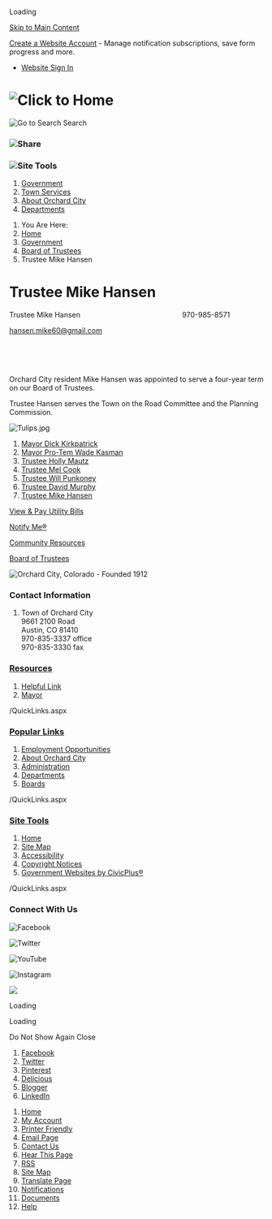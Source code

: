 Loading

[Skip to Main Content](https://www.orchardcityco.org/99/Trustee-Mike-Hansen/)

[Create a Website Account](https://www.orchardcityco.org/MyAccount/ProfileCreate) - Manage notification subscriptions, save form progress and more.   

- [Website Sign In](https://www.orchardcityco.org/MyAccount)

# ![Click to Home](https://www.orchardcityco.org/ImageRepository/Document?documentID=1566)

![Go to Search](https://www.orchardcityco.org/ImageRepository/Document?documentID=1570) Search

### ![Share](https://www.orchardcityco.org/ImageRepository/Document?documentID=1572)

### ![Site Tools](https://www.orchardcityco.org/ImageRepository/Document?documentID=1574)

1. [Government](https://www.orchardcityco.org/2/Government)
2. [Town Services](https://www.orchardcityco.org/23/Town-Services)
3. [About Orchard City](https://www.orchardcityco.org/24/About-Orchard-City)
4. [Departments](https://www.orchardcityco.org/28/Departments)

<!--THE END-->

1. You Are Here:
2. [Home](https://www.orchardcityco.org)
3. [Government](https://www.orchardcityco.org/2/Government)
4. [Board of Trustees](https://www.orchardcityco.org/6/Board-of-Trustees)
5. Trustee Mike Hansen

# Trustee Mike Hansen

Trustee Mike Hansen                                                   970-985-8571

[hansen.mike60@gmail.com](mailto:nowheregang7@earthlink.net)

 

   
   
Orchard City resident Mike Hansen was appointed to serve a four-year term on our Board of Trustees. 

Trustee Hansen serves the Town on the Road Committee and the Planning Commission.

![Tulips.jpg](https://www.orchardcityco.org/ImageRepository/Document?documentID=1750 "Tulips.jpg")

1. [Mayor Dick Kirkpatrick](https://www.orchardcityco.org/98/Mayor-Dick-Kirkpatrick)
2. [Mayor Pro-Tem Wade Kasman](https://www.orchardcityco.org/222/Mayor-Pro-Tem-Wade-Kasman)
3. [Trustee Holly Mautz](https://www.orchardcityco.org/101/Trustee-Holly-Mautz)
4. [Trustee Mel Cook](https://www.orchardcityco.org/226/Trustee-Mel-Cook)
5. [Trustee Will Punkoney](https://www.orchardcityco.org/221/Trustee-Will-Punkoney)
6. [Trustee David Murphy](https://www.orchardcityco.org/96/Trustee-David-Murphy)
7. [Trustee Mike Hansen](https://www.orchardcityco.org/99/Trustee-Mike-Hansen)

[View &amp; Pay Utility Bills](https://www.paymentservicenetwork.com/login.asp?acc=RT18303)

[Notify Me®](https://www.orchardcityco.org/list.aspx)

[Community Resources](https://www.orchardcityco.org/126/Community-Resources)

[Board of Trustees](https://www.orchardcityco.org/6/Board-of-Trustees)

![Orchard City, Colorado - Founded 1912](https://www.orchardcityco.org/ImageRepository/Document?documentID=1585 "Orchard City, Colorado - Founded 1912")

### Contact Information

1. Town of Orchard City  
   9661 2100 Road  
   Austin, CO 81410  
   970-835-3337 office  
   970-835-3330 fax

### [Resources](https://www.orchardcityco.org/QuickLinks.aspx?CID=16)

1. [Helpful Link](https://www.orchardcityco.org)
2. [Mayor](https://www.orchardcityco.org/98/Mayor-Don-Suppes)

/QuickLinks.aspx

### [Popular Links](https://www.orchardcityco.org/QuickLinks.aspx?CID=17)

1. [Employment Opportunities](https://www.orchardcityco.org/jobs.aspx)
2. [About Orchard City](https://www.orchardcityco.org/24/About-Orchard-City)
3. [Administration](https://www.orchardcityco.org/9/Town-Administrator)
4. [Departments](https://www.orchardcityco.org/28/Departments)
5. [Boards](https://www.orchardcityco.org/6/Board-of-Trustees)

/QuickLinks.aspx

### [Site Tools](https://www.orchardcityco.org/QuickLinks.aspx?CID=18)

1. [Home](https://www.orchardcityco.org)
2. [Site Map](https://www.orchardcityco.org/sitemap)
3. [Accessibility](https://www.orchardcityco.org/accessibility)
4. [Copyright Notices](https://www.orchardcityco.org/site/copyright)
5. [Government Websites by CivicPlus®](https://civicplus.com/referral)

/QuickLinks.aspx

### Connect With Us

![Facebook](https://www.orchardcityco.org/ImageRepository/Document?documentID=1586)

![Twitter](https://www.orchardcityco.org/ImageRepository/Document?documentID=1588)

![YouTube](https://www.orchardcityco.org/ImageRepository/Document?documentID=1590)

![Instagram](https://www.orchardcityco.org/ImageRepository/Document?documentID=1592)

![](https://www.orchardcityco.org/ImageRepository/Document?documentID=1567)

Loading

Loading

Do Not Show Again Close

<!--THE END-->

1. [Facebook](https://www.orchardcityco.org/Layout/WidgetShare/ShareLink/Facebook)
2. [Twitter](https://www.orchardcityco.org/Layout/WidgetShare/ShareLink/Twitter)
3. [Pinterest](https://www.orchardcityco.org/Layout/WidgetShare/ShareLink/Pinterest)
4. [Delicious](https://www.orchardcityco.org/Layout/WidgetShare/ShareLink/Delicious)
5. [Blogger](https://www.orchardcityco.org/Layout/WidgetShare/ShareLink/Blogger)
6. [LinkedIn](https://www.orchardcityco.org/Layout/WidgetShare/ShareLink/LinkedIn)

<!--THE END-->

01. [Home](https://www.orchardcityco.org)
02. [My Account](https://www.orchardcityco.org/MyAccount)
03. [Printer Friendly](https://www.orchardcityco.org/99/Trustee-Mike-Hansen/)
04. [Email Page](https://www.orchardcityco.org/EmailPage)
05. [Contact Us](https://www.orchardcityco.org/directory.aspx)
06. [Hear This Page](https://www.orchardcityco.org)
07. [RSS](https://www.orchardcityco.org/rss.aspx)
08. [Site Map](https://www.orchardcityco.org/SiteMap)
09. [Translate Page](https://www.orchardcityco.org/99/Trustee-Mike-Hansen/)
10. [Notifications](https://www.orchardcityco.org/list.aspx)
11. [Documents](https://www.orchardcityco.org/DocumentCenter)
12. [Help](https://www.orchardcityco.org/directory.aspx)